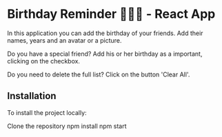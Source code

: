 # Birthday Reminder 🥳🎉🎂 - React App

In this application you can add the birthday of your friends.
Add their names, years and an avatar or a picture.

Do you have a special friend? Add his or her birthday
as a important, clicking on the checkbox.

Do you need to delete the full list? Click on the button 'Clear All'.

## Installation

To install the project locally:

Clone the repository
npm install
npm start
